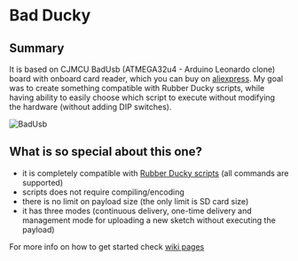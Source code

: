 # Bad Ducky

## Summary 
It is based on CJMCU BadUsb (ATMEGA32u4 - Arduino Leonardo clone) board with onboard card reader, which you can buy on [aliexpress](
https://www.aliexpress.com/item/CJMCU-Virtual-Keyboard-Badusb-USB-TF-Memory-Keyboard-ATMEGA32U4/32815828963.html?spm=a2g0s.9042311.0.0.mhzoBn). My goal was to create something compatible with Rubber Ducky scripts, while having ability to easily choose which script to execute without modifying the hardware (without adding DIP switches).

![BadUsb](https://i.gyazo.com/6edbd0b328d904d67a8be60c190581c9.jpg)

## What is so special about this one?
- it is completely compatible with [Rubber Ducky scripts](https://github.com/hak5darren/USB-Rubber-Ducky/wiki/Duckyscript) (all commands are supported)
- scripts does not require compiling/encoding
- there is no limit on payload size (the only limit is SD card size)
- it has three modes (continuous delivery, one-time delivery and management mode for uploading a new sketch without executing the payload)

For more info on how to get started check [wiki pages](https://github.com/insight1620/CJMCU-BadUSB/wiki)
